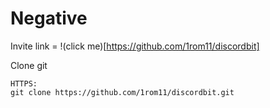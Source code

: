 # Negative

Invite link = !(click me)[https://github.com/1rom11/discordbit]

Clone git
```
HTTPS:
git clone https://github.com/1rom11/discordbit.git
```